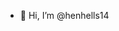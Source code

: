 - 👋 Hi, I’m @henhells14

<!---
henhells14/henhells14 is a ✨ special ✨ repository because its `README.md` (this file) appears on your GitHub profile.
You can click the Preview link to take a look at your changes.
--->
